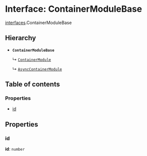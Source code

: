 # Interface: ContainerModuleBase

[interfaces](/en/auto-docs/editor/modules/interfaces.md).ContainerModuleBase

## Hierarchy

* **`ContainerModuleBase`**

  ↳ [`ContainerModule`](/en/auto-docs/editor/interfaces/interfaces.ContainerModule.md)

  ↳ [`AsyncContainerModule`](/en/auto-docs/editor/interfaces/interfaces.AsyncContainerModule.md)

## Table of contents

### Properties

* [id](/en/auto-docs/editor/interfaces/interfaces.ContainerModuleBase.md#id)

## Properties

### id

**id**: `number`
